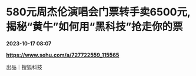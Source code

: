 # 580元周杰伦演唱会门票转手卖6500元,揭秘“黄牛”如何用“黑科技”抢走你的票

**2023-10-17 08:07**

**https://www.sohu.com/a/727722559_115565**

出品｜搜狐科技